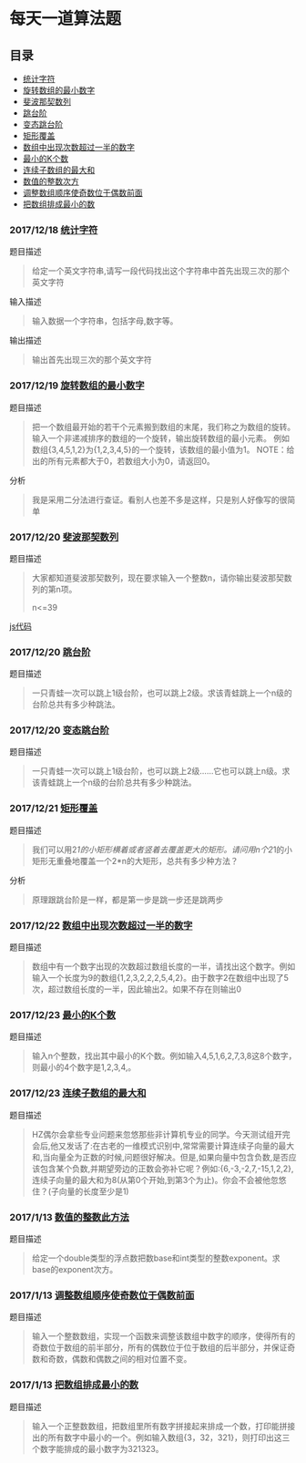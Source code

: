 

# 每天一道算法题

## 目录

- [统计字符](./1.1.py)
- [旋转数组的最小数字](./1.2.py)
- [斐波那契数列](./1.3.py)
- [跳台阶](./1.4.py)
- [变态跳台阶](./1.5.py)
- [矩形覆盖](./1.6.py)
- [数组中出现次数超过一半的数字](./1.7.py)
- [最小的K个数](./1.8.py)
- [连续子数组的最大和](./1.9.py)
- [数值的整数次方](.1.10.py)
- [调整数组顺序使奇数位于偶数前面](./1.11.py)
- [把数组排成最小的数](./1.12.py)



###  2017/12/18  [统计字符](./1.1.py)

题目描述
> 给定一个英文字符串,请写一段代码找出这个字符串中首先出现三次的那个英文字符

 输入描述
> 输入数据一个字符串，包括字母,数字等。

输出描述
> 输出首先出现三次的那个英文字符

### 2017/12/19 [旋转数组的最小数字](./1.2.py)
题目描述

> 把一个数组最开始的若干个元素搬到数组的末尾，我们称之为数组的旋转。 输入一个非递减排序的数组的一个旋转，输出旋转数组的最小元素。 例如数组{3,4,5,1,2}为{1,2,3,4,5}的一个旋转，该数组的最小值为1。 NOTE：给出的所有元素都大于0，若数组大小为0，请返回0。

分析

> 我是采用二分法进行查证。看别人也差不多是这样，只是别人好像写的很简单

### 2017/12/20 [斐波那契数列](./1.3.py)

题目描述

>大家都知道斐波那契数列，现在要求输入一个整数n，请你输出斐波那契数列的第n项。
>
>n<=39

[js代码](./1.3.js)

### 2017/12/20 [跳台阶](./1.4.py)

题目描述

> 一只青蛙一次可以跳上1级台阶，也可以跳上2级。求该青蛙跳上一个n级的台阶总共有多少种跳法。

###  2017/12/20 [变态跳台阶](./1.5.py)

题目描述

> 一只青蛙一次可以跳上1级台阶，也可以跳上2级……它也可以跳上n级。求该青蛙跳上一个n级的台阶总共有多少种跳法。

### 2017/12/21 [矩形覆盖](./1.6.py)

题目描述

> 我们可以用2*1的小矩形横着或者竖着去覆盖更大的矩形。请问用n个2*1的小矩形无重叠地覆盖一个2*n的大矩形，总共有多少种方法？

分析

> 原理跟跳台阶是一样，都是第一步是跳一步还是跳两步

### 2017/12/22 [数组中出现次数超过一半的数字](./1.7.py)

题目描述

> 数组中有一个数字出现的次数超过数组长度的一半，请找出这个数字。例如输入一个长度为9的数组{1,2,3,2,2,2,5,4,2}。由于数字2在数组中出现了5次，超过数组长度的一半，因此输出2。如果不存在则输出0

### 2017/12/23 [最小的K个数](./1.8.py)

题目描述

>输入n个整数，找出其中最小的K个数。例如输入4,5,1,6,2,7,3,8这8个数字，则最小的4个数字是1,2,3,4,。

### 2017/12/23 [连续子数组的最大和](./1.9.py)

题目描述

>HZ偶尔会拿些专业问题来忽悠那些非计算机专业的同学。今天测试组开完会后,他又发话了:在古老的一维模式识别中,常常需要计算连续子向量的最大和,当向量全为正数的时候,问题很好解决。但是,如果向量中包含负数,是否应该包含某个负数,并期望旁边的正数会弥补它呢？例如:{6,-3,-2,7,-15,1,2,2},连续子向量的最大和为8(从第0个开始,到第3个为止)。你会不会被他忽悠住？(子向量的长度至少是1)

### 2017/1/13 [数值的整数此方法](./1.10.py)

题目描述

>给定一个double类型的浮点数把数base和int类型的整数exponent。求base的exponent次方。



### 2017/1/13 [调整数组顺序使奇数位于偶数前面](./1.11.py)

题目描述

> 输入一个整数数组，实现一个函数来调整该数组中数字的顺序，使得所有的奇数位于数组的前半部分，所有的偶数位于位于数组的后半部分，并保证奇数和奇数，偶数和偶数之间的相对位置不变。

### 2017/1/13 [把数组排成最小的数](./1.12.py)

题目描述

> 输入一个正整数数组，把数组里所有数字拼接起来排成一个数，打印能拼接出的所有数字中最小的一个。例如输入数组{3，32，321}，则打印出这三个数字能排成的最小数字为321323。

